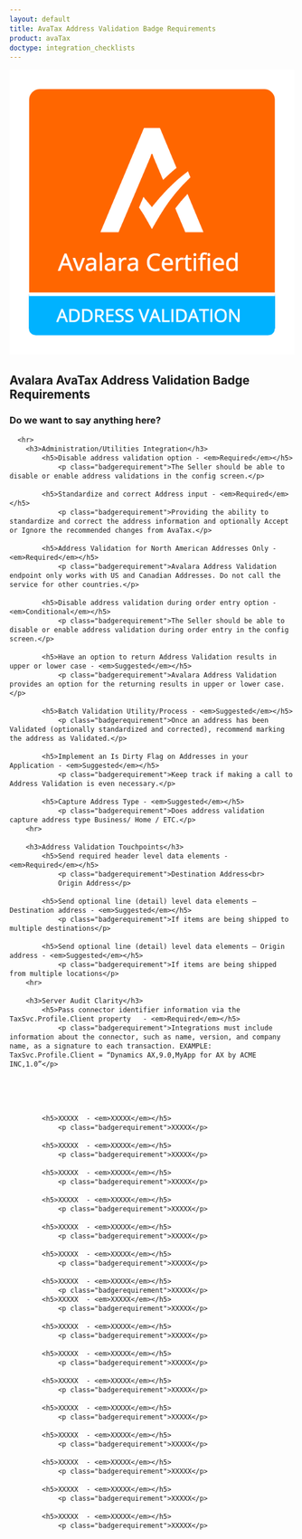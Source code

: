 ```yaml
---
layout: default
title: AvaTax Address Validation Badge Requirements
product: avaTax
doctype: integration_checklists
---
```

 <div class="row padding-top padding bottom">
    <div class="col-sm-2">
      <img src="/public/images/devdot/badges/AddressValidation.png" class="img-responsive" alt="Avalara Certified Solution">
    </div>
    <div class="col-sm-8 padding-top">
      <h2>Avalara AvaTax Address Validation Badge Requirements</h2>
      <h3>Do we want to say anything here?</h3>
      
      <hr>
        <h3>Administration/Utilities Integration</h3>
            <h5>Disable address validation option - <em>Required</em></h5>
                <p class="badgerequirement">The Seller should be able to disable or enable address validations in the config screen.</p>
                
            <h5>Standardize and correct Address input - <em>Required</em></h5>
                <p class="badgerequirement">Providing the ability to standardize and correct the address information and optionally Accept or Ignore the recommended changes from AvaTax.</p>
            
            <h5>Address Validation for North American Addresses Only - <em>Required</em></h5>
                <p class="badgerequirement">Avalara Address Validation endpoint only works with US and Canadian Addresses. Do not call the service for other countries.</p>
                
            <h5>Disable address validation during order entry option - <em>Conditional</em></h5>
                <p class="badgerequirement">The Seller should be able to disable or enable address validation during order entry in the config screen.</p>
            
            <h5>Have an option to return Address Validation results in upper or lower case - <em>Suggested</em></h5>
                <p class="badgerequirement">Avalara Address Validation provides an option for the returning results in upper or lower case.</p>
                
            <h5>Batch Validation Utility/Process - <em>Suggested</em></h5>
                <p class="badgerequirement">Once an address has been Validated (optionally standardized and corrected), recommend marking the address as Validated.</p>
                
            <h5>Implement an Is Dirty Flag on Addresses in your Application - <em>Suggested</em></h5>
                <p class="badgerequirement">Keep track if making a call to Address Validation is even necessary.</p>
            
            <h5>Capture Address Type - <em>Suggested</em></h5>
                <p class="badgerequirement">Does address validation capture address type Business/ Home / ETC.</p>
        <hr>
        
        <h3>Address Validation Touchpoints</h3>
            <h5>Send required header level data elements - <em>Required</em></h5>
                <p class="badgerequirement">Destination Address<br>
                Origin Address</p>
            
            <h5>Send optional line (detail) level data elements – Destination address - <em>Suggested</em></h5>
                <p class="badgerequirement">If items are being shipped to multiple destinations</p>
                
            <h5>Send optional line (detail) level data elements – Origin address - <em>Suggested</em></h5>
                <p class="badgerequirement">If items are being shipped from multiple locations</p>
        <hr>
        
        <h3>Server Audit Clarity</h3>
            <h5>Pass connector identifier information via the TaxSvc.Profile.Client property   - <em>Required</em></h5>
                <p class="badgerequirement">Integrations must include information about the connector, such as name, version, and company name, as a signature to each transaction. EXAMPLE: TaxSvc.Profile.Client = “Dynamics AX,9.0,MyApp for AX by ACME INC,1.0”</p>
                
                
                
                
                
            <h5>XXXXX  - <em>XXXXX</em></h5>
                <p class="badgerequirement">XXXXX</p>
            
            <h5>XXXXX  - <em>XXXXX</em></h5>
                <p class="badgerequirement">XXXXX</p>
            
            <h5>XXXXX  - <em>XXXXX</em></h5>
                <p class="badgerequirement">XXXXX</p>
                
            <h5>XXXXX  - <em>XXXXX</em></h5>
                <p class="badgerequirement">XXXXX</p>
            
            <h5>XXXXX  - <em>XXXXX</em></h5>
                <p class="badgerequirement">XXXXX</p>
                
            <h5>XXXXX  - <em>XXXXX</em></h5>
                <p class="badgerequirement">XXXXX</p>
            
            <h5>XXXXX  - <em>XXXXX</em></h5>
                <p class="badgerequirement">XXXXX</p>
            <h5>XXXXX  - <em>XXXXX</em></h5>
                <p class="badgerequirement">XXXXX</p>
                
            <h5>XXXXX  - <em>XXXXX</em></h5>
                <p class="badgerequirement">XXXXX</p>
            
            <h5>XXXXX  - <em>XXXXX</em></h5>
                <p class="badgerequirement">XXXXX</p>
                
            <h5>XXXXX  - <em>XXXXX</em></h5>
                <p class="badgerequirement">XXXXX</p>
            
            <h5>XXXXX  - <em>XXXXX</em></h5>
                <p class="badgerequirement">XXXXX</p>
                
            <h5>XXXXX  - <em>XXXXX</em></h5>
                <p class="badgerequirement">XXXXX</p>
            
            <h5>XXXXX  - <em>XXXXX</em></h5>
                <p class="badgerequirement">XXXXX</p>
                
            <h5>XXXXX  - <em>XXXXX</em></h5>
                <p class="badgerequirement">XXXXX</p>
            
            <h5>XXXXX  - <em>XXXXX</em></h5>
                <p class="badgerequirement">XXXXX</p>